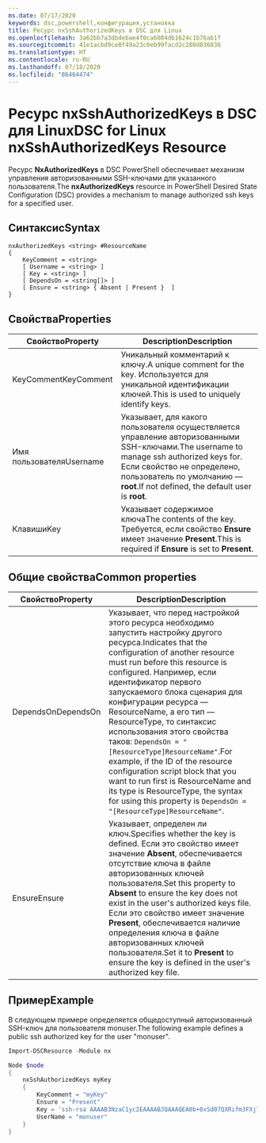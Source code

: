 ```yaml
---
ms.date: 07/17/2020
keywords: dsc,powershell,конфигурация,установка
title: Ресурс nxSshAuthorizedKeys в DSC для Linux
ms.openlocfilehash: 3a62bb7a3dbdebae4f0ca6084db1624c1b76ab1f
ms.sourcegitcommit: 41e1acbd9ce0f49a23c6eb99facd2c280d836836
ms.translationtype: HT
ms.contentlocale: ru-RU
ms.lasthandoff: 07/18/2020
ms.locfileid: "86464474"
---
```

# <a name="dsc-for-linux-nxsshauthorizedkeys-resource"></a><span data-ttu-id="1bfb7-103">Ресурс nxSshAuthorizedKeys в DSC для Linux</span><span class="sxs-lookup"><span data-stu-id="1bfb7-103">DSC for Linux nxSshAuthorizedKeys Resource</span></span>

<span data-ttu-id="1bfb7-104">Ресурс **NxAuthorizedKeys** в DSC PowerShell обеспечивает механизм управления авторизованными SSH-ключами для указанного пользователя.</span><span class="sxs-lookup"><span data-stu-id="1bfb7-104">The **nxAuthorizedKeys** resource in PowerShell Desired State Configuration (DSC) provides a mechanism to manage authorized ssh keys for a specified user.</span></span>

## <a name="syntax"></a><span data-ttu-id="1bfb7-105">Синтаксис</span><span class="sxs-lookup"><span data-stu-id="1bfb7-105">Syntax</span></span>

```Syntax
nxAuthorizedKeys <string> #ResourceName
{
    KeyComment = <string>
    [ Username = <string> ]
    [ Key = <string> ]
    [ DependsOn = <string[]> ]
    [ Ensure = <string> { Absent | Present }  ]
}
```

## <a name="properties"></a><span data-ttu-id="1bfb7-106">Свойства</span><span class="sxs-lookup"><span data-stu-id="1bfb7-106">Properties</span></span>

|<span data-ttu-id="1bfb7-107">Свойство</span><span class="sxs-lookup"><span data-stu-id="1bfb7-107">Property</span></span> |<span data-ttu-id="1bfb7-108">Description</span><span class="sxs-lookup"><span data-stu-id="1bfb7-108">Description</span></span> |
|---|---|
|<span data-ttu-id="1bfb7-109">KeyComment</span><span class="sxs-lookup"><span data-stu-id="1bfb7-109">KeyComment</span></span> |<span data-ttu-id="1bfb7-110">Уникальный комментарий к ключу.</span><span class="sxs-lookup"><span data-stu-id="1bfb7-110">A unique comment for the key.</span></span> <span data-ttu-id="1bfb7-111">Используется для уникальной идентификации ключей.</span><span class="sxs-lookup"><span data-stu-id="1bfb7-111">This is used to uniquely identify keys.</span></span> |
|<span data-ttu-id="1bfb7-112">Имя пользователя</span><span class="sxs-lookup"><span data-stu-id="1bfb7-112">Username</span></span> |<span data-ttu-id="1bfb7-113">Указывает, для какого пользователя осуществляется управление авторизованными SSH-ключами.</span><span class="sxs-lookup"><span data-stu-id="1bfb7-113">The username to manage ssh authorized keys for.</span></span> <span data-ttu-id="1bfb7-114">Если свойство не определено, пользователь по умолчанию — **root**.</span><span class="sxs-lookup"><span data-stu-id="1bfb7-114">If not defined, the default user is **root**.</span></span> |
|<span data-ttu-id="1bfb7-115">Клавиши</span><span class="sxs-lookup"><span data-stu-id="1bfb7-115">Key</span></span> |<span data-ttu-id="1bfb7-116">Указывает содержимое ключа</span><span class="sxs-lookup"><span data-stu-id="1bfb7-116">The contents of the key.</span></span> <span data-ttu-id="1bfb7-117">Требуется, если свойство **Ensure** имеет значение **Present**.</span><span class="sxs-lookup"><span data-stu-id="1bfb7-117">This is required if **Ensure** is set to **Present**.</span></span>|

## <a name="common-properties"></a><span data-ttu-id="1bfb7-118">Общие свойства</span><span class="sxs-lookup"><span data-stu-id="1bfb7-118">Common properties</span></span>

|<span data-ttu-id="1bfb7-119">Свойство</span><span class="sxs-lookup"><span data-stu-id="1bfb7-119">Property</span></span> |<span data-ttu-id="1bfb7-120">Description</span><span class="sxs-lookup"><span data-stu-id="1bfb7-120">Description</span></span> |
|---|---|
|<span data-ttu-id="1bfb7-121">DependsOn</span><span class="sxs-lookup"><span data-stu-id="1bfb7-121">DependsOn</span></span> |<span data-ttu-id="1bfb7-122">Указывает, что перед настройкой этого ресурса необходимо запустить настройку другого ресурса.</span><span class="sxs-lookup"><span data-stu-id="1bfb7-122">Indicates that the configuration of another resource must run before this resource is configured.</span></span> <span data-ttu-id="1bfb7-123">Например, если идентификатор первого запускаемого блока сценария для конфигурации ресурса — ResourceName, а его тип — ResourceType, то синтаксис использования этого свойства таков: `DependsOn = "[ResourceType]ResourceName"`.</span><span class="sxs-lookup"><span data-stu-id="1bfb7-123">For example, if the ID of the resource configuration script block that you want to run first is ResourceName and its type is ResourceType, the syntax for using this property is `DependsOn = "[ResourceType]ResourceName"`.</span></span> |
|<span data-ttu-id="1bfb7-124">Ensure</span><span class="sxs-lookup"><span data-stu-id="1bfb7-124">Ensure</span></span> |<span data-ttu-id="1bfb7-125">Указывает, определен ли ключ.</span><span class="sxs-lookup"><span data-stu-id="1bfb7-125">Specifies whether the key is defined.</span></span> <span data-ttu-id="1bfb7-126">Если это свойство имеет значение **Absent**, обеспечивается отсутствие ключа в файле авторизованных ключей пользователя.</span><span class="sxs-lookup"><span data-stu-id="1bfb7-126">Set this property to **Absent** to ensure the key does not exist in the user's authorized keys file.</span></span> <span data-ttu-id="1bfb7-127">Если это свойство имеет значение **Present**, обеспечивается наличие определения ключа в файле авторизованных ключей пользователя.</span><span class="sxs-lookup"><span data-stu-id="1bfb7-127">Set it to **Present** to ensure the key is defined in the user's authorized key file.</span></span> |

## <a name="example"></a><span data-ttu-id="1bfb7-128">Пример</span><span class="sxs-lookup"><span data-stu-id="1bfb7-128">Example</span></span>

<span data-ttu-id="1bfb7-129">В следующем примере определяется общедоступный авторизованный SSH-ключ для пользователя monuser.</span><span class="sxs-lookup"><span data-stu-id="1bfb7-129">The following example defines a public ssh authorized key for the user "monuser".</span></span>

```powershell
Import-DSCResource -Module nx

Node $node
{
    nxSshAuthorizedKeys myKey
    {
        KeyComment = "myKey"
        Ensure = "Present"
        Key = 'ssh-rsa AAAAB3NzaC1yc2EAAAABJQAAAQEA0b+0xSd07QXRifm3FXj7Pn/DblA6QI5VAkDm6OivFzj3U6qGD1VJ6AAxWPCyMl/qhtpRtxZJDu/TxD8AyZNgc8aN2CljN1hOMbBRvH2q5QPf/nCnnJRaGsrxIqZjyZdYo9ZEEzjZUuMDM5HI1LA9B99k/K6PK2Bc1NLivpu7nbtVG2tLOQs+GefsnHuetsRMwo/+c3LtwYm9M0XfkGjYVCLO4CoFuSQpvX6AB3TedUy6NZ0iuxC0kRGg1rIQTwSRcw+McLhslF0drs33fw6tYdzlLBnnzimShMuiDWiT37WqCRovRGYrGCaEFGTG2e0CN8Co8nryXkyWc6NSDNpMzw== rsa-key-20150401'
        UserName = "monuser"
    }
}
```
